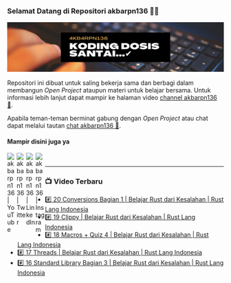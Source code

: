 ### Selamat Datang di Repositori akbarpn136 🙏🏻

![akbarpn136](4kb4rpn136.png)

Repositori ini dibuat untuk saling bekerja sama dan berbagi dalam membangun _Open Project_ ataupun materi untuk belajar 
bersama. Untuk informasi lebih lanjut dapat mampir ke halaman video 
[channel akbarpn136 🎥](https://youtube.com/user/akbarpn136).

Apabila teman-teman berminat gabung dengan _Open Project_ atau chat dapat melalui tautan 
[chat akbarpn136 💬](https://discord.gg/7dTG9sg).

#### Mampir disini juga ya
[<img align="left" alt="akbarpn136 | YouTube" width="22px" src="https://cdn.jsdelivr.net/npm/simple-icons@v3/icons/youtube.svg" />][youtube]
[<img align="left" alt="akbarpn136 | Twitter" width="22px" src="https://cdn.jsdelivr.net/npm/simple-icons@v3/icons/twitter.svg" />][twitter]
[<img align="left" alt="akbarpn136 | LinkedIn" width="22px" src="https://cdn.jsdelivr.net/npm/simple-icons@v3/icons/linkedin.svg" />][linkedin]
[<img align="left" alt="akbarpn136 | Instagram" width="22px" src="https://cdn.jsdelivr.net/npm/simple-icons@v3/icons/instagram.svg" />][instagram]

[twitter]: https://twitter.com/akbarpn136
[youtube]: https://www.youtube.com/user/akbarpn136
[instagram]: https://instagram.com/akbarpn136
[linkedin]: https://www.linkedin.com/in/arizal-akbar-zikri-63461458/

<br />

---

### 📺 Video Terbaru
<!-- YOUTUBE:START -->
- [#️⃣ 20 Conversions Bagian 1 | Belajar Rust dari Kesalahan | Rust Lang Indonesia](https://www.youtube.com/watch?v=ljL8cDwqjfA)
- [#️⃣ 19 Clippy | Belajar Rust dari Kesalahan | Rust Lang Indonesia](https://www.youtube.com/watch?v=VxjnaONK77s)
- [#️⃣ 18 Macros + Quiz 4 | Belajar Rust dari Kesalahan | Rust Lang Indonesia](https://www.youtube.com/watch?v=3DZa-mOpnew)
- [#️⃣ 17 Threads | Belajar Rust dari Kesalahan | Rust Lang Indonesia](https://www.youtube.com/watch?v=yKM8oJem63k)
- [#️⃣ 16 Standard Library Bagian 3 | Belajar Rust dari Kesalahan | Rust Lang Indonesia](https://www.youtube.com/watch?v=ZqpJGe35X3A)
<!-- YOUTUBE:END -->

